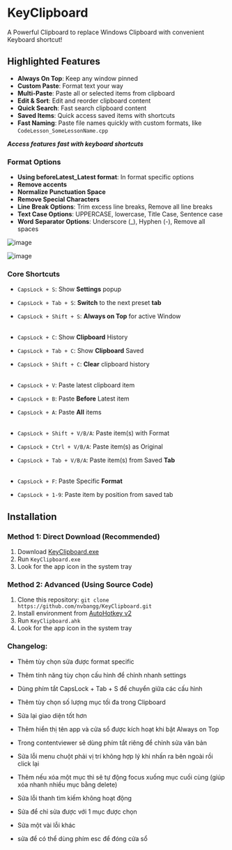 # KeyClipboard

A Powerful Clipboard to replace Windows Clipboard with convenient Keyboard shortcut!

## Highlighted Features

- **Always On Top**: Keep any window pinned
- **Custom Paste**: Format text your way
- **Multi-Paste**: Paste all or selected items from clipboard
- **Edit & Sort**: Edit and reorder clipboard content
- **Quick Search**: Fast search clipboard content
- **Saved Items**: Quick access saved items with shortcuts
- **Fast Naming**: Paste file names quickly with custom formats, like `CodeLesson_SomeLessonName.cpp`

***Access features fast with keyboard shortcuts***

### Format Options

- **Using beforeLatest_Latest format**: In format specific options
- **Remove accents**
- **Normalize Punctuation Space**
- **Remove Special Characters**
- **Line Break Options**: Trim excess line breaks, Remove all line breaks
- **Text Case Options**: UPPERCASE, lowercase, Title Case, Sentence case
- **Word Separator Options**: Underscore (_), Hyphen (-), Remove all spaces

![image](https://github.com/user-attachments/assets/fe368924-de4b-4295-90bf-f516ab37698c)

![image](https://github.com/user-attachments/assets/8d350a82-7694-4abc-a1d1-a269ec9ed14a)


### Core Shortcuts

- `CapsLock + S`: Show **Settings** popup
- `CapsLock + Tab + S`: **Switch** to the next preset **tab**
- `CapsLock + Shift + S`: **Always on Top** for active Window<br><br>

- `CapsLock + C`: Show **Clipboard** History
- `CapsLock + Tab + C`: Show **Clipboard** Saved
- `CapsLock + Shift + C`: **Clear** clipboard history<br><br>

- `CapsLock + V`: Paste latest clipboard item 
- `CapsLock + B`: Paste **Before** Latest item
- `CapsLock + A`: Paste **All** items <br><br>

- `CapsLock + Shift + V/B/A`: Paste item(s) with Format
- `CapsLock + Ctrl + V/B/A`: Paste item(s) as Original
- `CapsLock + Tab + V/B/A`: Paste item(s) from Saved **Tab**<br><br>

- `CapsLock + F`: Paste Specific **Format**
- `CapsLock + 1-9`: Paste item by position from saved tab

## Installation

### Method 1: Direct Download (Recommended)
1. Download [KeyClipboard.exe](https://github.com/nvbangg/KeyClipboard/releases/latest)
2. Run `KeyClipboard.exe`
3. Look for the app icon in the system tray

### Method 2: Advanced (Using Source Code)
1. Clone this repository:
`git clone https://github.com/nvbangg/KeyClipboard.git`
2. Install environment from [AutoHotkey v2](https://www.autohotkey.com)
3. Run `KeyClipboard.ahk`
4. Look for the app icon in the system tray
  
### Changelog: 
- Thêm tùy chọn sửa được format specific
- Thêm tính năng tùy chọn cấu hình để chỉnh nhanh settings
- Dùng phím tắt CapsLock + Tab + S để chuyển giữa các cấu hình
- Thêm tùy chọn số lượng mục tối đa trong Clipboard
- Sửa lại giao diện tốt hơn
- Thêm hiển thị tên app và cửa sổ được kích hoạt khi bật Always on Top
- Trong contentviewer sẽ dùng phím tắt riêng để chỉnh sửa văn bản
- Sửa lỗi menu chuột phải vị trí không hợp lý khi nhấn ra bên ngoài rồi click lại
- Thêm nếu xóa một mục thì sẽ tự động focus xuống mục cuối cùng (giúp xóa nhanh nhiều mục bằng delete)
- Sửa lỗi thanh tìm kiếm không hoạt động
- Sửa để chỉ sửa được với 1 mục được chọn  
- Sửa một vài lỗi khác

- sửa để có thể dùng phím esc để đóng cửa sổ